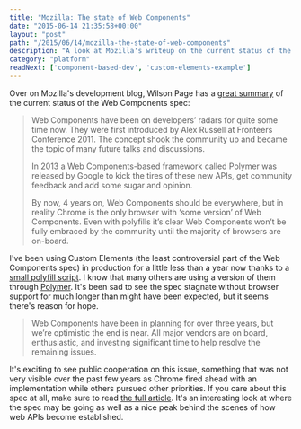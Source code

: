 ```yaml
---
title: "Mozilla: The state of Web Components"
date: "2015-06-14 21:35:58+00:00"
layout: "post"
path: "/2015/06/14/mozilla-the-state-of-web-components"
description: "A look at Mozilla's writeup on the current status of the web components spec"
category: "platform"
readNext: ['component-based-dev', 'custom-elements-example']
---
```


Over on Mozilla's development blog, Wilson Page has a [great summary][statewc] of the current status of the Web Components spec:

> Web Components have been on developers’ radars for quite some time now. They were first introduced by Alex Russell at Fronteers Conference 2011. The concept shook the community up and became the topic of many future talks and discussions.
>
> In 2013 a Web Components-based framework called Polymer was released by Google to kick the tires of these new APIs, get community feedback and add some sugar and opinion.
>
> By now, 4 years on, Web Components should be everywhere, but in reality Chrome is the only browser with ‘some version’ of Web Components. Even with polyfills it’s clear Web Components won’t be fully embraced by the community until the majority of browsers are on-board.

I've been using Custom Elements (the least controversial part of the Web Components spec) in production for a little less than a year now thanks to a [small polyfill script][polyfill].  I know that many others are using a version of them through [Polymer][polymer].  It's been sad to see the spec stagnate without browser support for much longer than might have been expected, but it seems there's reason for hope.

> Web Components have been in planning for over three years, but we’re optimistic the end is near. All major vendors are on board, enthusiastic, and investing significant time to help resolve the remaining issues.

It's exciting to see public cooperation on this issue, something that was not very visible over the past few years as Chrome fired ahead with an implementation while others pursued other priorities.  If you care about this spec at all, make sure to read [the full article][statewc].  It's an interesting look at where the spec may be going as well as a nice peak behind the scenes of how web APIs become established.









[statewc]: https://hacks.mozilla.org/2015/06/the-state-of-web-components/
[polyfill]: https://github.com/WebReflection/document-register-element
[polymer]: https://www.polymer-project.org/1.0/
[safari]: http://benmccormick.org/2015/06/10/is-safari-being-left-behind/
